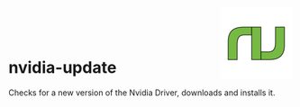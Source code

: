<img src="./logo.svg" width="128" align="right">

<br/>
<br/>
<br/>

# nvidia-update

Checks for a new version of the Nvidia Driver, downloads and installs it.
